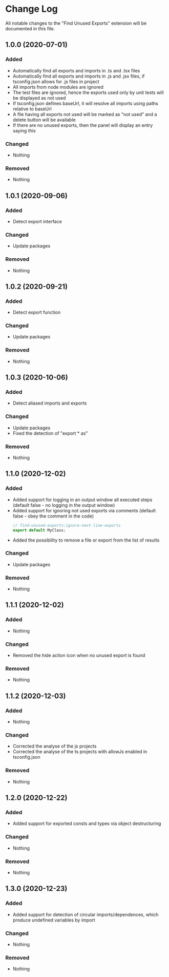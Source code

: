 # Change Log

All notable changes to the "Find Unused Exports" extension will be documented in this file.

## 1.0.0 (2020-07-01)

### Added

- Automatically find all exports and imports in .ts and .tsx files
- Automatically find all exports and imports in .js and .jsx files, if tsconfig.json allows for .js files in project
- All imports from node modules are ignored
- The test files are ignored, hence the exports used only by unit tests will be displayed as not used
- If tsconfig.json defines baseUrl, it will resolve all imports using paths relative to baseUrl
- A file having all exports not used will be marked as "not used" and a delete button will be available
- If there are no unused exports, then the panel will display an entry saying this

### Changed

- Nothing

### Removed

- Nothing

## 1.0.1 (2020-09-06)

### Added

- Detect export interface

### Changed

- Update packages

### Removed

- Nothing

## 1.0.2 (2020-09-21)

### Added

- Detect export function

### Changed

- Update packages

### Removed

- Nothing

## 1.0.3 (2020-10-06)

### Added

- Detect aliased imports and exports

### Changed

- Update packages
- Fixed the detection of "export \* as"

### Removed

- Nothing

## 1.1.0 (2020-12-02)

### Added

- Added support for logging in an output window all executed steps (default false - no logging in the output window)
- Added support for ignoring not used exports via comments (default false - obey the comment in the code)
  ```javascript
  // find-unused-exports:ignore-next-line-exports
  export default MyClass;
  ```
- Added the possibility to remove a file or export from the list of results

### Changed

- Update packages

### Removed

- Nothing

## 1.1.1 (2020-12-02)

### Added

- Nothing

### Changed

- Removed the hide action icon when no unused export is found

### Removed

- Nothing

## 1.1.2 (2020-12-03)

### Added

- Nothing

### Changed

- Corrected the analyse of the js projects
- Corrected the analyse of the ts projects with allowJs enabled in tsconfig.json

### Removed

- Nothing

## 1.2.0 (2020-12-22)

### Added

- Added support for exported consts and types via object destructuring

### Changed

- Nothing

### Removed

- Nothing

## 1.3.0 (2020-12-23)

### Added

- Added support for detection of circular imports/dependences, which produce undefined variables by import

### Changed

- Nothing

### Removed

- Nothing
